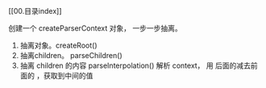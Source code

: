 [[00.目录index]]

创建一个 createParserContext 对象， 一步一步抽离。
1. 抽离对象。createRoot()
2. 抽离children。 parseChildren() 
3. 抽离 children 的内容 parseInterpolation() 
    解析 context， 用 后面的减去前面的 ，获取到中间的值
 


